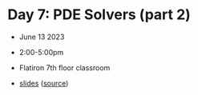 # Day 7: PDE Solvers (part 2)
- June 13 2023
- 2:00-5:00pm
- Flatiron 7th floor classroom

- [slides](https://lamsoa729.github.io/BPMSummerSchool/Day7:OtherPDESolvers/slides.html) ([source](main.md))
